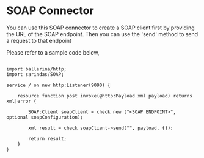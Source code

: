 # SOAP Connector
You can use this SOAP connector to create a SOAP client first by providing the URL of the SOAP endpoint. Then you can use the  'send' method to send a request to that endpoint 

Please refer to a sample code below,

```

import ballerina/http;
import sarindas/SOAP;

service / on new http:Listener(9090) {

    resource function post invoke(@http:Payload xml payload) returns xml|error {
        
        SOAP:Client soapClient = check new ("<SOAP ENDPOINT>", optional soapConfiguration);

        xml result = check soapClient->send("", payload, {});

        return result;
    }
}

```